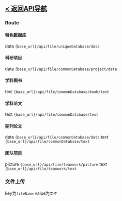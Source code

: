 ## [< 返回API导航](../API.md)
### Route
#### 特色数据库
data `{base_url}/api/file/uniqueDatabase/data`

#### 科研项目
data `{base_url}/api/file/commonDatabase/project/data`

#### 学科图书
text `{base_url}/api/file/commonDatabase/book/text`

#### 学科论文
text `{base_url}/api/file/commonDatabase/text`

#### 期刊论文
data `{base_url}/api/file/commonDatabase/data`
text `{base_url}/api/file/commonDatabase/text`

#### 团队项目
picture `{base_url}/api/file/teamwork/picture`
text `{base_url}/api/file/teamwork/text`

### 文件上传
key为`fileName` value为`文件`

